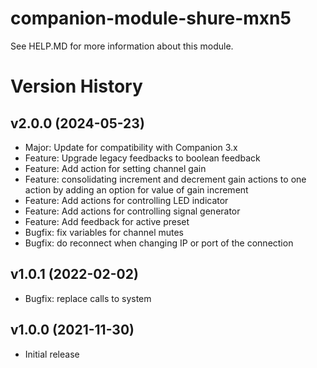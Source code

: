 # companion-module-shure-mxn5
See HELP.MD for more information about this module.

# Version History

## v2.0.0 (2024-05-23)
- Major: Update for compatibility with Companion 3.x
- Feature: Upgrade legacy feedbacks to boolean feedback
- Feature: Add action for setting channel gain
- Feature: consolidating increment and decrement gain actions to one action by adding an option for value of gain increment
- Feature: Add actions for controlling LED indicator
- Feature: Add actions for controlling signal generator
- Feature: Add feedback for active preset
- Bugfix: fix variables for channel mutes
- Bugfix: do reconnect when changing IP or port of the connection

## v1.0.1 (2022-02-02)
- Bugfix: replace calls to system

## v1.0.0 (2021-11-30)
- Initial release